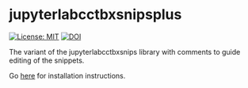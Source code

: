 # jupyterlabcctbxsnipsplus

[![License: MIT](https://img.shields.io/badge/License-MIT-blue.svg)](https://opensource.org/licenses/MIT)
[![DOI](https://zenodo.org/badge/DOI/10.5281/zenodo.4429353.svg)](https://doi.org/10.5281/zenodo.4429353)

The variant of the jupyterlabcctbxsnips library with comments to guide editing of the snippets.

Go [here](https://github.com/MooersLab/jupyterlabcctbxsnips) for installation instructions.
